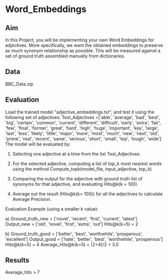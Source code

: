 # Word_Embeddings

Aim
---
In this Project, you will be implementing your own Word Embeddings for adjectives. More specifically, we want the obtained embeddings to preserve as much synonym relationship as possible. This will be measured against a set of ground truth assembled manually from dictionaries.

Data
---
BBC_Data.zip

Evaluation
---
Load the trained model "adjective_embeddings.txt", and test it using the following set of adjectives:
Test_Adjectives =['able', 'average', 'bad', 'best', 'big', 'certain', 'common', 'current', 'different', 'difficult', 'early', 'extra', 'fair', 'few', 'final', 'former', 'great', 'hard', 'high', 'huge', 'important', 'key', 'large', 'last', 'less', 'likely', 'little', 'major', 'more', 'most', 'much', 'new', 'next', 'old', 'prime', 'real', 'recent', 'same', 'serious', 'short', 'small', 'top', 'tough', 'wide']
The model will be evaluated by:
1. Selecting one adjective at a time from the list Test_Adjectives.

2. For the selected adjective, computing a list of top_k most nearest words using the method
   Compute_topk(model_file, input_adjective, top_k)
   
3. Comparing the output for the adjective with ground truth list of synonyms for that adjective, and evaluating Hits@k(k = 100).

4. Average out the result (Hits@k(k= 100)) for all the adjectives to calculate Average Precision. 

Evaluation Example (using a smaller k value):

a)
Ground_truth_new = ['novel', 'recent', 'first', 'current', 'latest'] Output_new = ['old', 'novel', 'first', 'extra', 'out']
Hits@k(k=5) = 2

b)
Ground_truth_good = ['better', 'best', 'worthwhile', 'prosperous', 'excellent'] Output_good = ['hate', 'better', 'best', 'worthwhile', 'prosperous'] Hits@k(k=5) = 4
Average_Hits@k(k=5) = (2+4)/2 = 3.0

Results
---
Average_hits > 7
